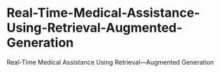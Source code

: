 # Real-Time-Medical-Assistance-Using-Retrieval-Augmented-Generation
Real-Time Medical Assistance Using Retrieval—Augmented Generation
